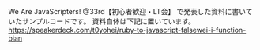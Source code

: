We Are JavaScripters! @33rd【初心者歓迎・LT会】 で発表した資料に書いていたサンプルコードです。
資料自体は下記に置いています。
https://speakerdeck.com/t0yohei/ruby-to-javascript-falsewei-i-function-bian

